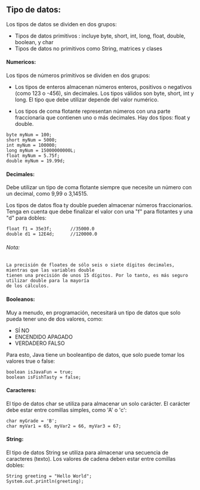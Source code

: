 ## Tipo de datos:

Los tipos de datos se dividen en dos grupos:

- Tipos de datos primitivos : incluye byte, short, int, long, float, double, boolean, y char
- Tipos de datos no primitivos como String, matrices y clases

#### Numericos:
Los tipos de números primitivos se dividen en dos grupos:

- Los tipos de enteros almacenan números enteros, positivos o negativos (como 123 o -456), sin decimales. Los tipos válidos son byte, short, int y long. El tipo que debe utilizar depende del valor numérico.

- Los tipos de coma flotante representan números con una parte fraccionaria que contienen uno o más decimales. Hay dos tipos: float y double.

```ssh
byte myNum = 100;
short myNum = 5000;
int myNum = 100000;
long myNum = 15000000000L;		
float myNum = 5.75f;
double myNum = 19.99d;
```

#### Decimales:
Debe utilizar un tipo de coma flotante siempre que necesite un número con un decimal, como 9,99 o 3,14515.

Los tipos de datos floa ty double pueden almacenar números fraccionarios. Tenga en cuenta que debe finalizar el valor con una "f" para flotantes y una "d" para dobles:

```ssh
float f1 = 35e3f;		//35000.0
double d1 = 12E4d;		//120000.0
```

###### Nota:
```ssh
La precisión de floates de sólo seis o siete dígitos decimales, mientras que las variables double 
tienen una precisión de unos 15 dígitos. Por lo tanto, es más seguro utilizar double para la mayoría 
de los cálculos.
```

#### Booleanos:

Muy a menudo, en programación, necesitará un tipo de datos que solo pueda tener uno de dos valores, como:

- SÍ NO
- ENCENDIDO APAGADO
- VERDADERO FALSO

Para esto, Java tiene un booleantipo de datos, que solo puede tomar los valores true o false:

```ssh
boolean isJavaFun = true;
boolean isFishTasty = false;
```

#### Caracteres:

El tipo de datos char se utiliza para almacenar un solo carácter. El carácter debe estar entre comillas simples, como 'A' o 'c':
```ssh
char myGrade = 'B';		
char myVar1 = 65, myVar2 = 66, myVar3 = 67;	
```

#### String:

El tipo de datos String se utiliza para almacenar una secuencia de caracteres (texto). Los valores de cadena deben estar entre comillas dobles:

```ssh
String greeting = "Hello World";
System.out.println(greeting);
```